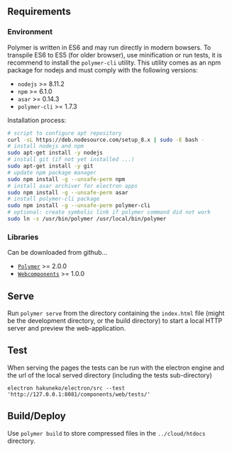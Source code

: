 ## Requirements

### Environment

Polymer is written in ES6 and may run directly in modern bowsers. To transpile ES6 to ES5 (for older browser), use minification or run tests, it is recommend to install the `polymer-cli` utility. This utility comes as an npm package for nodejs and must comply with the following versions:

- `nodejs` >= 8.11.2
- `npm` >= 6.1.0
- `asar` >= 0.14.3
- `polymer-cli` >= 1.7.3

Installation process:
```bash
# script to configure apt repository
curl -sL https://deb.nodesource.com/setup_8.x | sudo -E bash -
# install nodejs and npm
sudo apt-get install -y nodejs
# install git (if not yet installed ...)
sudo apt-get install -y git
# update npm package manager
sudo npm install -g --unsafe-perm npm
# install asar archiver for electron apps
sudo npm install -g --unsafe-perm asar
# install polymer-cli package
sudo npm install -g --unsafe-perm polymer-cli
# optional: create symbolic link if polymer command did not work
sudo ln -s /usr/bin/polymer /usr/local/bin/polymer
```

### Libraries

Can be downloaded from github...

- [`Polymer`](https://github.com/Polymer/polymer/releases) >= 2.0.0
- [`Webcomponents`](https://github.com/webcomponents/webcomponentsjs/releases) >= 1.0.0

## Serve

Run `polymer serve` from the directory containing the `index.html` file (might be the development directory, or the build directory) to start a local HTTP server and preview the web-application.

## Test

When serving the pages the tests can be run with the electron engine and the url of the local served directory (including the tests sub-directory)

`electron hakuneko/electron/src --test 'http://127.0.0.1:8081/components/web/tests/'`

## Build/Deploy

Use `polymer build` to store compressed files in the `../cloud/htdocs` directory.